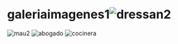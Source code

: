 # galeriaimagenes1![dressan2](https://user-images.githubusercontent.com/65374030/148829248-61ac124d-2728-4636-b613-a6c4c3fded0b.png)
![mau2](https://user-images.githubusercontent.com/65374030/148860965-00285314-82ec-49ae-9e37-b50fb12e508e.png)
![abogado](https://user-images.githubusercontent.com/65374030/148990054-43f8f1cb-d022-4117-86ce-0fcaa2dbb5a9.png)
![cocinera](https://user-images.githubusercontent.com/65374030/149016248-e0c3558d-46d8-48e1-874e-8783c3901149.png)
